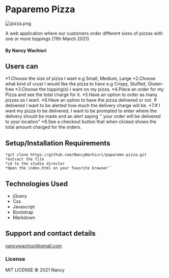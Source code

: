 # Paparemo Pizza

![pizza.png](https://user-images.githubusercontent.com/78595142/110803047-d9be6580-828f-11eb-9ea4-5232a1198683.png)




A web application where our customers order different sizes of pizzas with one or more toppings {11th March 2021}

#### By **Nancy Wachiuri**

## Users can

   *1.Choose the size of pizza I want e.g Small, Medium, Large
   *2.Choose what kind of crust I would like the pizza to have e.g Crispy, Stuffed, Gluten-free
   *3.Choose the topping(s) I want on my pizza.
   *4.Place an order for my Pizza and see the total charge for it.
   *5.Have an option to order as many pizzas as I want.
   *6.Have an option to have the pizza delivered or not.  If delivered I want to be alerted how much the delivery charge will be.
   *7.If I want my pizza to be delivered, I want to be prompted to enter where the delivery should be made and an alert saying '' your order will be delivered to       your location"
   *8.See a checkout button that when clicked shows the total amount charged for the orders.


## Setup/Installation Requirements

    *git clone https://github.com/NancyWachiuri/paparemo-pizza.git
    *extract the file
    *cd to the studio director
    *Open the index.html on your favorite browser``

## Technologies Used

  * jQuery
  * Css
  * Javascript
  * Bootstrap
  * Markdown
## Support and contact details
nancywachiuri@gmail.com
### License
MIT LICENSE © 2021 Nancy
